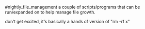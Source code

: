 #nightly_file_management
a couple of scripts/programs that can be run/expanded on to help manage file growth.

don't get excited, it's basically a hands of version of "rm -rf x"